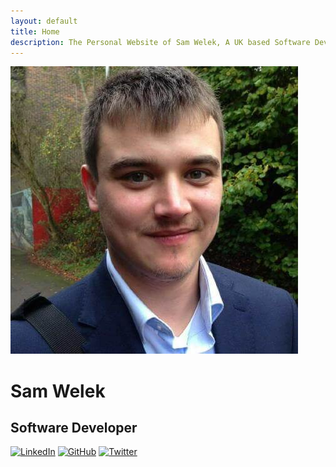 ```yaml
---
layout: default
title: Home
description: The Personal Website of Sam Welek, A UK based Software Developer. Here I showcase all my latest projects, guides, and blog posts. Come take a look!
---
```


<div class="home-section-content">
  <img class="profile-img" src="assets/images/profile.jpg" alt="Profile Picture">
  <div class="typing">
    <h1>Sam Welek</h1>
    <h2>Software Developer</h2>
  </div>
</div>

<div class="shield">
<a href="https://linkedin.com/in/sam-welek"><img src="https://img.shields.io/badge/-LinkedIn-black.svg?style=for-the-badge&logo=linkedin&colorB=555" alt="LinkedIn" /></a>
<a href="https://github.com/tiberiushunter"><img src="https://img.shields.io/badge/-GitHub-black.svg?style=for-the-badge&logo=github&colorB=555" alt="GitHub" /></a>
<a href="https://twitter.com/samwelek"><img src="https://img.shields.io/badge/-Twitter-black.svg?style=for-the-badge&logo=twitter&colorB=555" alt="Twitter" /></a>
</div>
